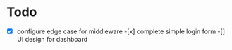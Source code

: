 # Todo

-[x] configure edge case for middleware -[x] complete simple login form
-[] UI design for dashboard
